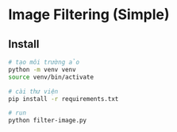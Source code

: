 # Image Filtering (Simple)

## Install

```sh
# tạo môi trường ảo
python -m venv venv
source venv/bin/activate

# cài thư viện
pip install -r requirements.txt

# run
python filter-image.py
```


